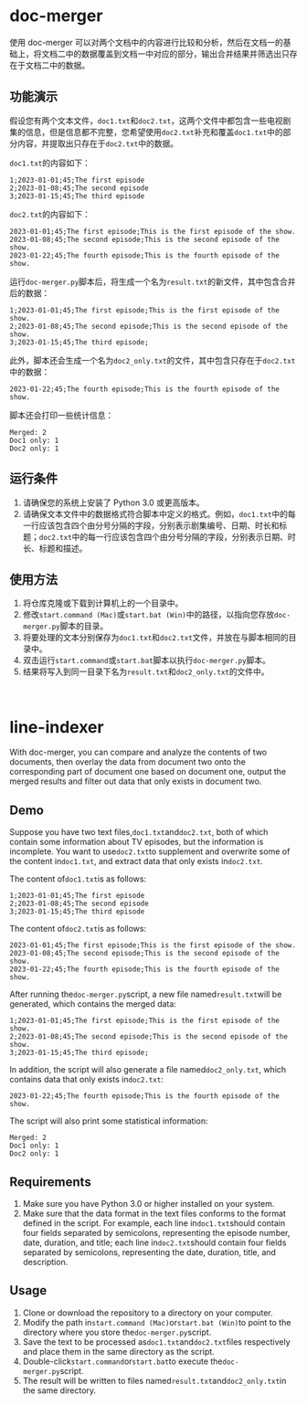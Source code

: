 # doc-merger
使用 doc-merger 可以对两个文档中的内容进行比较和分析，然后在文档一的基础上，将文档二中的数据覆盖到文档一中对应的部分，输出合并结果并筛选出只存在于文档二中的数据。

## 功能演示
假设您有两个文本文件，`doc1.txt`和`doc2.txt`，这两个文件中都包含一些电视剧集的信息，但是信息都不完整，您希望使用`doc2.txt`补充和覆盖`doc1.txt`中的部分内容，并提取出只存在于`doc2.txt`中的数据。

`doc1.txt`的内容如下：
```
1;2023-01-01;45;The first episode
2;2023-01-08;45;The second episode
3;2023-01-15;45;The third episode
```
`doc2.txt`的内容如下：
```
2023-01-01;45;The first episode;This is the first episode of the show.
2023-01-08;45;The second episode;This is the second episode of the show.
2023-01-22;45;The fourth episode;This is the fourth episode of the show.
```
运行`doc-merger.py`脚本后，将生成一个名为`result.txt`的新文件，其中包含合并后的数据：
```
1;2023-01-01;45;The first episode;This is the first episode of the show.
2;2023-01-08;45;The second episode;This is the second episode of the show.
3;2023-01-15;45;The third episode;
```
此外，脚本还会生成一个名为`doc2_only.txt`的文件，其中包含只存在于`doc2.txt`中的数据：
```
2023-01-22;45;The fourth episode;This is the fourth episode of the show.
```
脚本还会打印一些统计信息：
```
Merged: 2
Doc1 only: 1
Doc2 only: 1
```

## 运行条件
1. 请确保您的系统上安装了 Python 3.0 或更高版本。
2. 请确保文本文件中的数据格式符合脚本中定义的格式。例如，`doc1.txt`中的每一行应该包含四个由分号分隔的字段，分别表示剧集编号、日期、时长和标题；`doc2.txt`中的每一行应该包含四个由分号分隔的字段，分别表示日期、时长、标题和描述。

## 使用方法
1. 将仓库克隆或下载到计算机上的一个目录中。
2. 修改`start.command (Mac)`或`start.bat (Win)`中的路径，以指向您存放`doc-merger.py`脚本的目录。
3. 将要处理的文本分别保存为`doc1.txt`和`doc2.txt`文件，并放在与脚本相同的目录中。
4. 双击运行`start.command`或`start.bat`脚本以执行`doc-merger.py`脚本。
5. 结果将写入到同一目录下名为`result.txt`和`doc2_only.txt`的文件中。
<br>

# line-indexer
With doc-merger, you can compare and analyze the contents of two documents, then overlay the data from document two onto the corresponding part of document one based on document one, output the merged results and filter out data that only exists in document two.

## Demo
Suppose you have two text files,`doc1.txt`and`doc2.txt`, both of which contain some information about TV episodes, but the information is incomplete. You want to use`doc2.txt`to supplement and overwrite some of the content in`doc1.txt`, and extract data that only exists in`doc2.txt`.

The content of`doc1.txt`is as follows:
```
1;2023-01-01;45;The first episode
2;2023-01-08;45;The second episode
3;2023-01-15;45;The third episode
```
The content of`doc2.txt`is as follows:
```
2023-01-01;45;The first episode;This is the first episode of the show.
2023-01-08;45;The second episode;This is the second episode of the show.
2023-01-22;45;The fourth episode;This is the fourth episode of the show.
```
After running the`doc-merger.py`script, a new file named`result.txt`will be generated, which contains the merged data:
```
1;2023-01-01;45;The first episode;This is the first episode of the show.
2;2023-01-08;45;The second episode;This is the second episode of the show.
3;2023-01-15;45;The third episode;
```
In addition, the script will also generate a file named`doc2_only.txt`, which contains data that only exists in`doc2.txt`:
```
2023-01-22;45;The fourth episode;This is the fourth episode of the show.
```
The script will also print some statistical information:
```
Merged: 2
Doc1 only: 1
Doc2 only: 1
```

## Requirements
1. Make sure you have Python 3.0 or higher installed on your system.
2. Make sure that the data format in the text files conforms to the format defined in the script. For example, each line in`doc1.txt`should contain four fields separated by semicolons, representing the episode number, date, duration, and title; each line in`doc2.txt`should contain four fields separated by semicolons, representing the date, duration, title, and description.

## Usage
1. Clone or download the repository to a directory on your computer.
2. Modify the path in`start.command (Mac)`or`start.bat (Win)`to point to the directory where you store the`doc-merger.py`script.
3. Save the text to be processed as`doc1.txt`and`doc2.txt`files respectively and place them in the same directory as the script.
4. Double-click`start.command`or`start.bat`to execute the`doc-merger.py`script.
5. The result will be written to files named`result.txt`and`doc2_only.txt`in the same directory.
